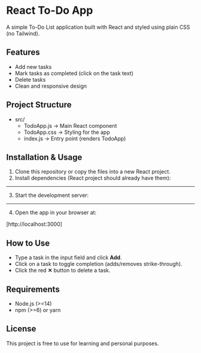 # React To-Do App

A simple To-Do List application built with React and styled using plain CSS (no Tailwind).

## Features
- Add new tasks
- Mark tasks as completed (click on the task text)
- Delete tasks
- Clean and responsive design

## Project Structure
- src/
  - TodoApp.js       -> Main React component
  - TodoApp.css      -> Styling for the app
  - index.js         -> Entry point (renders TodoApp)

## Installation & Usage
1. Clone this repository or copy the files into a new React project.
2. Install dependencies (React project should already have them):

---
3. Start the development server:

---
4. Open the app in your browser at:


[http://localhost:3000]


## How to Use
- Type a task in the input field and click **Add**.
- Click on a task to toggle completion (adds/removes strike-through).
- Click the red **✕** button to delete a task.

## Requirements
- Node.js (>=14)
- npm (>=6) or yarn

## License
This project is free to use for learning and personal purposes.
